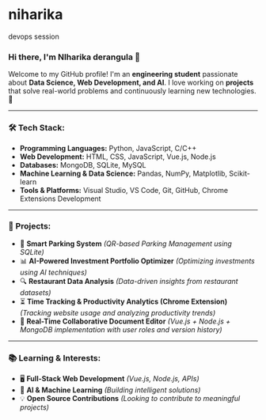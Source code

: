 # niharika
devops session
### Hi there, I'm NIharika derangula 👋

Welcome to my GitHub profile! I'm an **engineering student** passionate about **Data Science, Web Development, and AI**. I love working on **projects** that solve real-world problems and continuously learning new technologies. 🚀

---

### 🛠️ Tech Stack:
- **Programming Languages:** Python, JavaScript, C/C++
- **Web Development:** HTML, CSS, JavaScript, Vue.js, Node.js
- **Databases:** MongoDB, SQLite, MySQL
- **Machine Learning & Data Science:** Pandas, NumPy, Matplotlib, Scikit-learn
- **Tools & Platforms:** Visual Studio, VS Code, Git, GitHub, Chrome Extensions Development

---

### 📌 Projects:
- 🚀 **Smart Parking System** *(QR-based Parking Management using SQLite)*
- 📊 **AI-Powered Investment Portfolio Optimizer** *(Optimizing investments using AI techniques)*
- 🔍 **Restaurant Data Analysis** *(Data-driven insights from restaurant datasets)*
- ⏳ **Time Tracking & Productivity Analytics (Chrome Extension)** *(Tracking website usage and analyzing productivity trends)*
- 📝 **Real-Time Collaborative Document Editor** *(Vue.js + Node.js + MongoDB implementation with user roles and version history)*

---

### 📚 Learning & Interests:
- 🖥️ **Full-Stack Web Development** *(Vue.js, Node.js, APIs)*
- 🤖 **AI & Machine Learning** *(Building intelligent solutions)*
- 💡 **Open Source Contributions** *(Looking to contribute to meaningful projects)*
